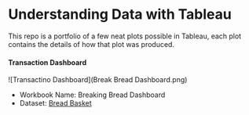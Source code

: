 # Understanding Data with Tableau

This repo is a portfolio of a few neat plots possible in Tableau, each plot contains the details of how that plot was produced.

#### Transaction Dashboard

![Transactino Dashboard](Break Bread Dashboard.png)

- Workbook Name: Breaking Bread Dashboard
- Dataset: [Bread Basket](https://www.kaggle.com/xvivancos/transactions-from-a-bakery)
